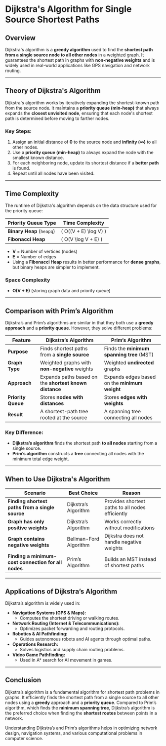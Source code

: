 # Dijkstra's Algorithm for Single Source Shortest Paths

## Overview
Dijkstra's algorithm is a **greedy algorithm** used to find the **shortest path from a single source node to all other nodes** in a weighted graph. It guarantees the shortest path in graphs with **non-negative weights** and is widely used in real-world applications like GPS navigation and network routing.

---

## **Theory of Dijkstra's Algorithm**
Dijkstra's algorithm works by iteratively expanding the shortest-known path from the source node. It maintains a **priority queue (min-heap)** that always expands the **closest unvisited node**, ensuring that each node's shortest path is determined before moving to farther nodes.

### **Key Steps:**
1. Assign an initial distance of **0** to the source node and **infinity (∞)** to all other nodes.
2. Use a **priority queue (min-heap)** to always expand the node with the smallest known distance.
3. For each neighboring node, update its shortest distance if a **better path** is found.
4. Repeat until all nodes have been visited.

---

## **Time Complexity**
The runtime of Dijkstra's algorithm depends on the data structure used for the priority queue:

| Priority Queue Type  | Time Complexity  |
|----------------------|-----------------|
| **Binary Heap** (`heapq`) | \( O((V + E) \log V) \) |
| **Fibonacci Heap**  | \( O(V \log V + E) \) |

- **V** = Number of vertices (nodes)
- **E** = Number of edges  
- Using a **Fibonacci Heap** results in better performance for **dense graphs**, but binary heaps are simpler to implement.

### **Space Complexity**
- **O(V + E)** (storing graph data and priority queue)

---

## **Comparison with Prim’s Algorithm**
Dijkstra’s and Prim’s algorithms are similar in that they both use a **greedy approach** and a **priority queue**. However, they solve different problems:

| Feature  | **Dijkstra’s Algorithm** | **Prim’s Algorithm** |
|----------|-------------------------|---------------------|
| **Purpose** | Finds shortest paths from a **single source** | Finds the **minimum spanning tree** (MST) |
| **Graph Type** | Weighted graphs with **non-negative** weights | Weighted **undirected** graphs |
| **Approach** | Expands paths based on the **shortest known distance** | Expands edges based on the **minimum weight** |
| **Priority Queue** | Stores **nodes with distances** | Stores **edges with weights** |
| **Result** | A shortest-path tree rooted at the source | A spanning tree connecting all nodes |

### **Key Difference:**  
- **Dijkstra’s algorithm** finds the shortest path **to all nodes** starting from a single source.
- **Prim’s algorithm** constructs a **tree** connecting all nodes with the minimum total edge weight.

---

## **When to Use Dijkstra's Algorithm**
| **Scenario** | **Best Choice** | **Reason** |
|-------------|---------------|------------|
| **Finding shortest paths from a single source** | Dijkstra’s Algorithm | Provides shortest paths to all nodes efficiently |
| **Graph has only positive weights** | Dijkstra’s Algorithm | Works correctly without modifications |
| **Graph contains negative weights** | Bellman-Ford Algorithm | Dijkstra does not handle negative weights |
| **Finding a minimum-cost connection for all nodes** | Prim’s Algorithm | Builds an MST instead of shortest paths |

---

## **Applications of Dijkstra’s Algorithm**
Dijkstra’s algorithm is widely used in:
- **Navigation Systems (GPS & Maps):**  
  - Computes the shortest driving or walking routes.
- **Network Routing (Internet & Telecommunications):**  
  - Optimizes packet forwarding and routing protocols.
- **Robotics & AI Pathfinding:**  
  - Guides autonomous robots and AI agents through optimal paths.
- **Operations Research:**  
  - Solves logistics and supply chain routing problems.
- **Video Game Pathfinding:**  
  - Used in A* search for AI movement in games.

---

## **Conclusion**
Dijkstra’s algorithm is a fundamental algorithm for shortest path problems in graphs. It efficiently finds the shortest path from a single source to all other nodes using a **greedy** approach and a **priority queue**. Compared to Prim’s algorithm, which finds the **minimum spanning tree**, Dijkstra’s algorithm is the preferred choice when finding the **shortest routes** between points in a network.

Understanding Dijkstra’s and Prim’s algorithms helps in optimizing network design, navigation systems, and various computational problems in computer science.
